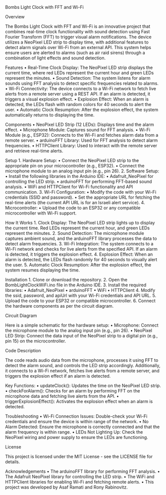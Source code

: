 Bombs Light Clock with FFT and Wi-Fi

Overview

The Bombs Light Clock with FFT and Wi-Fi is an innovative project that combines real-time clock functionality with sound detection using Fast Fourier Transform (FFT) to trigger visual alarm notifications. The device utilizes a NeoPixel LED strip to display time, with additional features to detect alarm signals over Wi-Fi from an external API. This system helps ensure users are alerted to alarms (such as air raid sirens) through a combination of light effects and sound detection.

Features
	•	Real-Time Clock Display: The NeoPixel LED strip displays the current time, where red LEDs represent the current hour and green LEDs represent the minutes.
	•	Sound Detection: The system listens for alarm sounds using FFT analysis to detect specific frequencies related to alarms.
	•	Wi-Fi Connectivity: The device connects to a Wi-Fi network to fetch live alerts from a remote server using a REST API. If an alarm is detected, it triggers a visual explosion effect.
	•	Explosion Effect: When an alarm is detected, the LEDs flash with random colors for 40 seconds to alert the user.
	•	Automatic Clock Resumption: After the explosion effect, the system automatically returns to displaying the time.

Components
	•	NeoPixel LED Strip (12 LEDs): Displays time and the alarm effect.
	•	Microphone Module: Captures sound for FFT analysis.
	•	Wi-Fi Module (e.g., ESP32): Connects to the Wi-Fi and fetches alarm data from a remote server.
	•	arduinoFFT Library: Used for FFT analysis to detect alarm frequencies.
	•	HTTPClient Library: Used to interact with the remote server and retrieve real-time alerts.

Setup
	1.	Hardware Setup:
	•	Connect the NeoPixel LED strip to the appropriate pin on your microcontroller (e.g., ESP32).
	•	Connect the microphone module to an analog input pin (e.g., pin 26).
	2.	Software Setup:
	•	Install the following libraries in the Arduino IDE:
	•	Adafruit_NeoPixel for controlling the LED strip.
	•	arduinoFFT for performing FFT-based sound analysis.
	•	WiFi and HTTPClient for Wi-Fi functionality and API communication.
	3.	Wi-Fi Configuration:
	•	Modify the code with your Wi-Fi credentials (SSID and password).
	•	Set the appropriate URL for fetching the real-time alerts (the current API URL is for an Israeli alert service).
	4.	Microcontroller:
	•	Upload the code to an ESP32 or any compatible microcontroller with Wi-Fi support.

How It Works
	1.	Clock Display: The NeoPixel LED strip lights up to display the current time. Red LEDs represent the current hour, and green LEDs represent the minutes.
	2.	Sound Detection: The microphone module captures ambient sound, and the arduinoFFT library processes the data to detect alarm frequencies.
	3.	Wi-Fi Integration: The system connects to a Wi-Fi network and checks for live alerts from the specified API. If an alarm is detected, it triggers the explosion effect.
	4.	Explosion Effect: When an alarm is detected, the LEDs flash randomly for 40 seconds to visually alert the user.
	5.	Automatic Clock Resumption: After the explosion effect, the system resumes displaying the time.

Installation
	1.	Clone or download the repository.
	2.	Open the BombLightClockWiFi.ino file in the Arduino IDE.
	3.	Install the required libraries:
	•	Adafruit_NeoPixel
	•	arduinoFFT
	•	WiFi
	•	HTTPClient
	4.	Modify the ssid, password, and apiUrl with your Wi-Fi credentials and API URL.
	5.	Upload the code to your ESP32 or compatible microcontroller.
	6.	Connect the hardware components as per the circuit diagram.

Circuit Diagram

Here is a simple schematic for the hardware setup:
	•	Microphone: Connect the microphone module to the analog input pin (e.g., pin 26).
	•	NeoPixel LED Strip: Connect the data input of the NeoPixel strip to a digital pin (e.g., pin 15) on the microcontroller.

Code Description

The code reads audio data from the microphone, processes it using FFT to detect the alarm sound, and controls the LED strip accordingly. Additionally, it connects to a Wi-Fi network, fetches live alerts from a remote server, and triggers the explosion effect if an alarm is detected.

Key Functions:
	•	updateClock(): Updates the time on the NeoPixel LED strip.
	•	checkForAlarm(): Checks for an alarm by performing FFT on the microphone data and fetching live alerts from the API.
	•	triggerExplosionEffect(): Activates the explosion effect when an alarm is detected.

Troubleshooting
	•	Wi-Fi Connection Issues: Double-check your Wi-Fi credentials and ensure the device is within range of the network.
	•	No Alarm Detected: Ensure the microphone is correctly connected and that the alarm frequency is within range.
	•	LEDs Not Lighting Up: Check the NeoPixel wiring and power supply to ensure the LEDs are functioning.

License

This project is licensed under the MIT License - see the LICENSE file for details.

Acknowledgements
	•	The arduinoFFT library for performing FFT analysis.
	•	The Adafruit NeoPixel library for controlling the LED strip.
	•	The WiFi and HTTPClient libraries for enabling Wi-Fi and fetching remote alerts.
	•	This project was developed by Asaf Ramati and Rony Rabinovitz.
